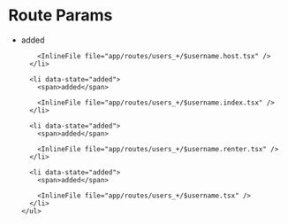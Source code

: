 # Route Params

<TouchedFiles>
  <div id="files">
    <ul>
      <li data-state="added">
        <span>added</span>

        <InlineFile file="app/routes/users_+/$username.host.tsx" />
      </li>

      <li data-state="added">
        <span>added</span>

        <InlineFile file="app/routes/users_+/$username.index.tsx" />
      </li>

      <li data-state="added">
        <span>added</span>

        <InlineFile file="app/routes/users_+/$username.renter.tsx" />
      </li>

      <li data-state="added">
        <span>added</span>

        <InlineFile file="app/routes/users_+/$username.tsx" />
      </li>
    </ul>

  </div>
</TouchedFiles>
